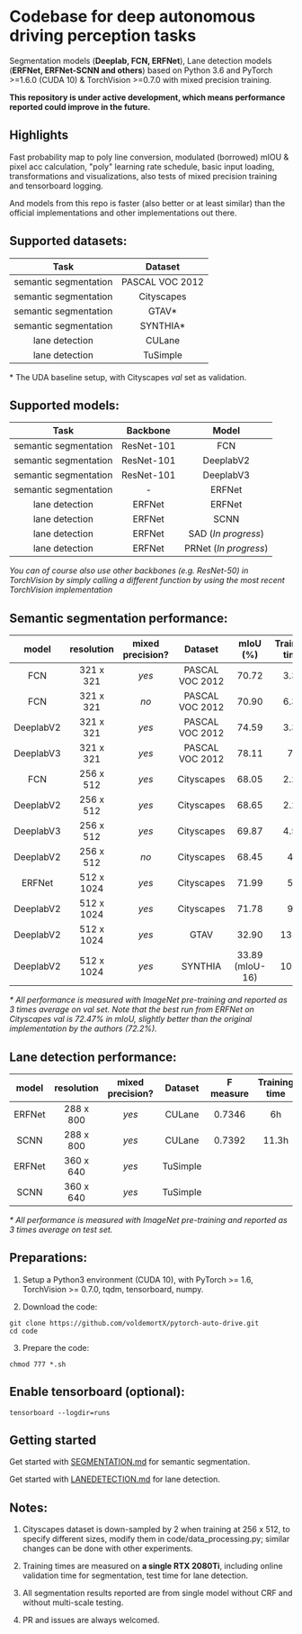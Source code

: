 # Codebase for deep autonomous driving perception tasks

Segmentation models (**Deeplab, FCN, ERFNet**), Lane detection models (**ERFNet, ERFNet-SCNN and others**) based on Python 3.6 and PyTorch >=1.6.0 (CUDA 10) & TorchVision >=0.7.0 with mixed precision training.

**This repository is under active development, which means performance reported could improve in the future.**

## Highlights

Fast probability map to poly line conversion, modulated (borrowed) mIOU & pixel acc calculation, "poly" learning rate schedule, basic input loading, transformations and visualizations, also tests of mixed precision training and tensorboard logging.

And models from this repo is faster (also better or at least similar) than the official implementations and other implementations out there.

## Supported datasets: 

| Task | Dataset |
| :---: | :---: |
| semantic segmentation | PASCAL VOC 2012 |
| semantic segmentation | Cityscapes |
| semantic segmentation | GTAV* |
| semantic segmentation | SYNTHIA* |
| lane detection | CULane |
| lane detection | TuSimple |

\* The UDA baseline setup, with Cityscapes *val* set as validation.

## Supported models:

| Task | Backbone | Model |
| :---: | :---: | :---: |
| semantic segmentation | ResNet-101 | FCN |
| semantic segmentation | ResNet-101 | DeeplabV2 |
| semantic segmentation | ResNet-101 | DeeplabV3 |
| semantic segmentation | - | ERFNet |
| lane detection | ERFNet | ERFNet |
| lane detection | ERFNet | SCNN |
| lane detection | ERFNet | SAD (*In progress*) |
| lane detection | ERFNet | PRNet (*In progress*) |

*You can of course also use other backbones (e.g. ResNet-50) in TorchVision by simply calling a different function by using the most recent TorchVision implementation*

## Semantic segmentation performance:

| model | resolution | mixed precision? | Dataset | mIoU (%) | Training time |
| :---: | :---: | :---: | :---: | :---: | :---: |
| FCN | 321 x 321 | *yes* | PASCAL VOC 2012 | 70.72 | 3.3h |
| FCN | 321 x 321 | *no* | PASCAL VOC 2012 | 70.90 | 6.3h |
| DeeplabV2 | 321 x 321 | *yes* | PASCAL VOC 2012 | 74.59 | 3.3h |
| DeeplabV3 | 321 x 321 | *yes* | PASCAL VOC 2012 | 78.11 | 7h |
| FCN | 256 x 512 | *yes* | Cityscapes | 68.05 | 2.2h |
| DeeplabV2 | 256 x 512 | *yes* | Cityscapes | 68.65 | 2.2h |
| DeeplabV3 | 256 x 512 | *yes* | Cityscapes | 69.87 | 4.5h |
| DeeplabV2 | 256 x 512 | *no* | Cityscapes | 68.45 | 4h |
| ERFNet| 512 x 1024 | *yes* | Cityscapes | 71.99 | 5h |
| DeeplabV2 | 512 x 1024 | *yes* | Cityscapes | 71.78 | 9h |
| DeeplabV2 | 512 x 1024 | *yes* | GTAV | 32.90 | 13.8h |
| DeeplabV2 | 512 x 1024 | *yes* | SYNTHIA | 33.89 (mIoU-16) | 10.4h |

*\* All performance is measured with ImageNet pre-training and reported as 3 times average on val set. Note that the best run from ERFNet on Cityscapes val is 72.47% in mIoU, slightly better than the original implementation by the authors (72.2%).*

## Lane detection performance:

| model | resolution | mixed precision? | Dataset | F measure | Training time |
| :---: | :---: | :---: | :---: | :---: | :---: |
| ERFNet | 288 x 800 | *yes* | CULane | 0.7346 | 6h |
| SCNN | 288 x 800 | *yes* | CULane | 0.7392 | 11.3h |
| ERFNet | 360 x 640 | *yes* | TuSimple |  |  |
| SCNN | 360 x 640 | *yes* | TuSimple |  |  |


*\* All performance is measured with ImageNet pre-training and reported as 3 times average on test set.*

## Preparations:

1. Setup a Python3 environment (CUDA 10), with PyTorch >= 1.6, TorchVision >= 0.7.0, tqdm, tensorboard, numpy.

2. Download the code:
   
```
git clone https://github.com/voldemortX/pytorch-auto-drive.git
cd code
```

3. Prepare the code:

```
chmod 777 *.sh
```

## Enable tensorboard (optional):

```
tensorboard --logdir=runs
```

## Getting started

Get started with [SEGMENTATION.md](SEGMENTATION.md) for semantic segmentation.

Get started with [LANEDETECTION.md](LANEDETECTION.md) for lane detection.

## Notes:

1. Cityscapes dataset is down-sampled by 2 when training at 256 x 512, to specify different sizes, modify them in code/data_processing.py; similar changes can be done with other experiments.

2. Training times are measured on **a single RTX 2080Ti**, including online validation time for segmentation, test time for lane detection.

3. All segmentation results reported are from single model without CRF and without multi-scale testing.

4. PR and issues are always welcomed.
